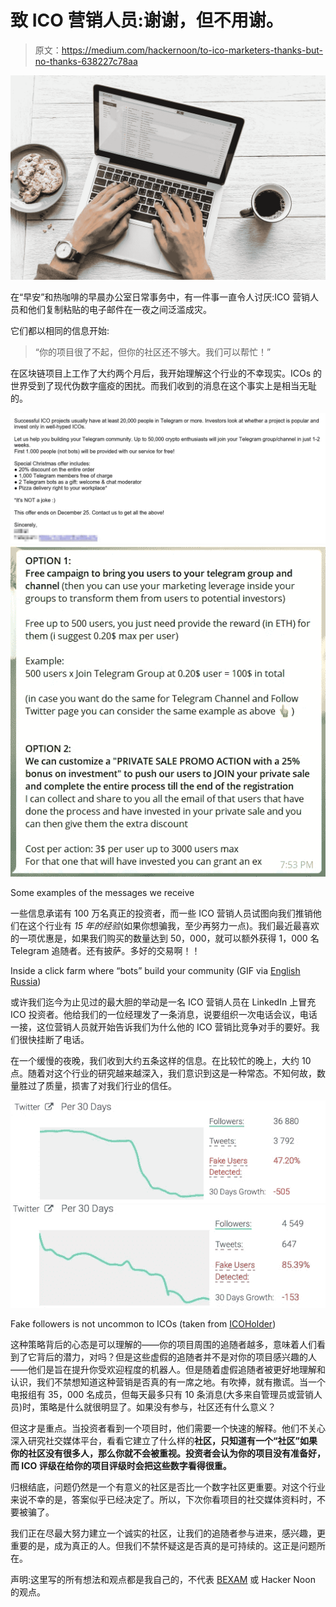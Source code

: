 # 致 ICO 营销人员:谢谢，但不用谢。

> 原文：<https://medium.com/hackernoon/to-ico-marketers-thanks-but-no-thanks-638227c78aa>

![](img/ee31d2405e4e99c0795ae5f90c8048ce.png)

在“早安”和热咖啡的早晨办公室日常事务中，有一件事一直令人讨厌:ICO 营销人员和他们复制粘贴的电子邮件在一夜之间泛滥成灾。

它们都以相同的信息开始:

> “你的项目很了不起，但你的社区还不够大。我们可以帮忙！”

在区块链项目上工作了大约两个月后，我开始理解这个行业的不幸现实。ICOs 的世界受到了现代伪数字瘟疫的困扰。而我们收到的消息在这个事实上是相当无耻的。

![](img/0a8674ce42b4c88e9050cebb16520c44.png)![](img/87745acfca8d4e1ab10a21c4d0c6cc4a.png)

Some examples of the messages we receive

一些信息承诺有 100 万名真正的投资者，而一些 ICO 营销人员试图向我们推销他们在这个行业有 *15 年的经验*(如果你想骗我，至少再努力一点)。我们最近最喜欢的一项优惠是，如果我们购买的数量达到 50，000，就可以额外获得 1，000 名 Telegram 追随者。还有披萨。多好的交易啊！！

Inside a click farm where “bots” build your community (GIF via [English Russia](https://twitter.com/EnglishRussia1/status/862661011882561537))

或许我们迄今为止见过的最大胆的举动是一名 ICO 营销人员在 LinkedIn 上冒充 ICO 投资者。他给我们的一位经理发了一条消息，说要组织一次电话会议，电话一接，这位营销人员就开始告诉我们为什么他的 ICO 营销比竞争对手的要好。我们很快挂断了电话。

在一个缓慢的夜晚，我们收到大约五条这样的信息。在比较忙的晚上，大约 10 点。随着对这个行业的研究越来越深入，我们意识到这是一种常态。不知何故，数量胜过了质量，损害了对我们行业的信任。

![](img/e16c75df7775971a1bc71fd0c303138a.png)![](img/a8d591589bfb90dc2cb510f4c7dde1e3.png)

Fake followers is not uncommon to ICOs (taken from [ICOHolder](https://icoholder.com))

这种策略背后的心态是可以理解的——你的项目周围的追随者越多，意味着人们看到了它背后的潜力，对吗？但是这些虚假的追随者并不是对你的项目感兴趣的人——他们是旨在提升你受欢迎程度的机器人。但是随着虚假追随者被更好地理解和认识，我们不禁想知道这种营销是否真的有一席之地。有吹捧，就有撒谎。当一个电报组有 35，000 名成员，但每天最多只有 10 条消息(大多来自管理员或营销人员)时，策略是什么就很明显了。如果没有参与，社区还有什么意义？

但这才是重点。当投资者看到一个项目时，他们需要一个快速的解释。他们不关心深入研究社交媒体平台，看看它建立了什么样的**社区，只知道有一个“社区”如果你的社区没有很多人，那么你就不会被重视。投资者会认为你的项目没有准备好，而 ICO 评级在给你的项目评级时会把这些数字看得很重。**

归根结底，问题仍然是一个有意义的社区是否比一个数字社区更重要。对这个行业来说不幸的是，答案似乎已经决定了。所以，下次你看项目的社交媒体资料时，不要被骗了。

我们正在尽最大努力建立一个诚实的社区，让我们的追随者参与进来，感兴趣，更重要的是，成为真正的人。但我们不禁怀疑这是否真的是可持续的。这正是问题所在。

声明:这里写的所有想法和观点都是我自己的，不代表 [BEXAM](https://bexam.io/?utm_source=hackernoon&utm_content=To%20ico%20marketers) 或 Hacker Noon 的观点。